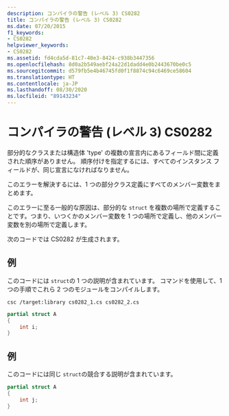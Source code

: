 ```yaml
---
description: コンパイラの警告 (レベル 3) CS0282
title: コンパイラの警告 (レベル 3) CS0282
ms.date: 07/20/2015
f1_keywords:
- CS0282
helpviewer_keywords:
- CS0282
ms.assetid: fd4cda5d-81c7-40e3-8424-c938b3447356
ms.openlocfilehash: 8d0a2b549aebf24a22d1dadd4e0b2443670be0c5
ms.sourcegitcommit: d579fb5e4b46745fd0f1f8874c94c6469ce58604
ms.translationtype: HT
ms.contentlocale: ja-JP
ms.lasthandoff: 08/30/2020
ms.locfileid: "89143234"
---
```

# <a name="compiler-warning-level-3-cs0282"></a>コンパイラの警告 (レベル 3) CS0282

部分的なクラスまたは構造体 'type' の複数の宣言内にあるフィールド間に定義された順序がありません。 順序付けを指定するには、すべてのインスタンス フィールドが、同じ宣言になければなりません。

このエラーを解決するには、1 つの部分クラス定義にすべてのメンバー変数をまとめます。

このエラーに至る一般的な原因は、部分的な `struct` を複数の場所で定義することです。つまり、いつくかのメンバー変数を 1 つの場所で定義し、他のメンバー変数を別の場所で定義します。

次のコードでは CS0282 が生成されます。

## <a name="example"></a>例

このコードには `struct`の 1 つの説明が含まれています。 コマンドを使用して、1 つの手順でこれら 2 つのモジュールをコンパイルします。

`csc /target:library cs0282_1.cs cs0282_2.cs`

```csharp
partial struct A
{
    int i;
}
```

## <a name="example"></a>例

このコードには同じ `struct`の競合する説明が含まれています。

```csharp
partial struct A
{
    int j;
}
```
